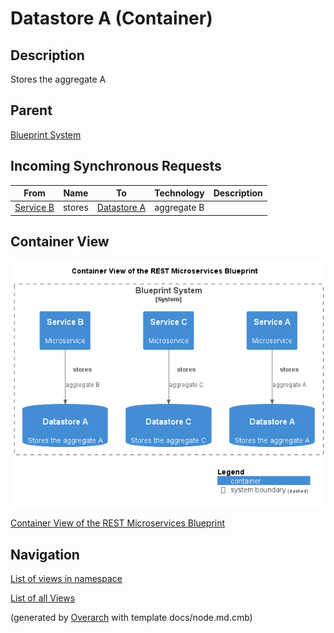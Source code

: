 
# Datastore A (Container)
## Description
Stores the aggregate A

## Parent
[Blueprint System](../../../../../software-development/architecture/blueprint/microservices/rest/system.md)
## Incoming Synchronous Requests 
| From | Name | To | Technology | Description |
|---|---|---|---|---|
| [Service B](../../../../../software-development/architecture/blueprint/microservices/rest/service-b.md) | stores | [Datastore A](../../../../../software-development/architecture/blueprint/microservices/rest/datastore-b.md) | aggregate B |

## Container View
![Container View of the REST Microservices Blueprint](../../../../../software-development/architecture/blueprint/microservices/rest/container-view.png)

[Container View of the REST Microservices Blueprint](../../../../../software-development/architecture/blueprint/microservices/rest/container-view.md)


## Navigation
[List of views in namespace](./views-in-namespace.md)

[List of all Views](../../../../../views.md)


(generated by [Overarch](https://github.com/soulspace-org/overarch) with template docs/node.md.cmb)
